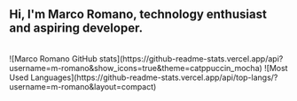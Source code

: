 ## Hi, I'm Marco Romano, technology enthusiast and aspiring developer.

<div style="display: inline_block"><br>
![Marco Romano GitHub stats](https://github-readme-stats.vercel.app/api?username=m-romano&show_icons=true&theme=catppuccin_mocha)
![Most Used Languages](https://github-readme-stats.vercel.app/api/top-langs/?username=m-romano&layout=compact)
</div>
